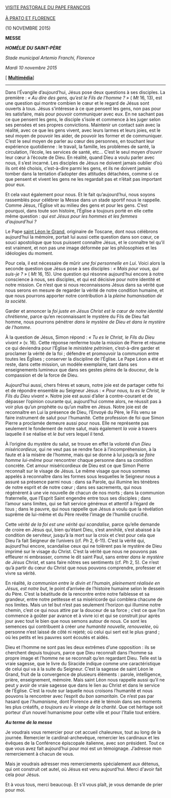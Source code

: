 [VISITE PASTORALE DU PAPE FRANÇOIS \
\
À PRATO ET FLORENCE](http://w2.vatican.va/content/francesco/fr/travels/2015/inside/documents/papa-francesco-prato-firenze_2015.html)

(10 NOVEMBRE 2015)

**MESSE**

***HOMÉLIE*** ***DU SAINT-PÈRE***

*Stade municipal Artemio Franchi, Florence*

*Mardi 10 novembre 2015*

[ **[Multimédia](http://w2.vatican.va/content/francesco/fr/events/event.dir.html/content/vaticanevents/fr/2015/11/10/firenzemessa.html)**]

* * *

Dans l’Évangile d’aujourd’hui, Jésus pose deux questions à ses disciples. La première : *« Au dire des gens, qu’est le Fils de l’homme ? »* ( *Mt* 16, 13), est une question qui montre combien le cœur et le regard de Jésus sont ouverts à tous. Jésus s’intéresse à ce que pensent les gens, non pas pour les satisfaire, mais pour pouvoir communiquer avec eux. En ne sachant pas ce que pensent les gens, le disciple s’isole et commence à les juger selon ses pensées et ses propres convictions. Maintenir un contact sain avec la réalité, avec ce que les gens vivent, avec leurs larmes et leurs joies, est le seul moyen de pouvoir les aider, de pouvoir les former et de communiquer. C’est le seul moyen de parler au cœur des personnes, en touchant leur expérience quotidienne : le travail, la famille, les problèmes de santé, la circulation, l’école, les services de santé, etc... C’est le seul moyen d’ouvrir leur cœur à l’écoute de Dieu. En réalité, quand Dieu a voulu parler avec nous, il s’est incarné. Les disciples de Jésus ne doivent jamais oublier d’où ils ont été choisis, c’est-à-dire parmi les gens, et ils ne doivent jamais tomber dans la tentation d’adopter des attitudes détachées, comme si ce que pensent et vivent les gens ne les regardait pas et n’était pas important pour eux.

Et cela vaut également pour nous. Et le fait qu’aujourd’hui, nous soyons rassemblés pour célébrer la Messe dans un stade sportif nous le rappelle. Comme Jésus, l’Église vit au milieu des gens et pour les gens. C’est pourquoi, dans toute son histoire, l’Église a toujours porté en elle cette même question : *qui est Jésus pour les hommes et les femmes d’aujourd’hui ?*

Le Pape [saint Léon le Grand](http://w2.vatican.va/content/vatican/fr/holy-father/leone-i--magno.html), originaire de Toscane, dont nous célébrons aujourd’hui la mémoire, portait lui aussi cette question dans son cœur, ce souci apostolique que tous puissent connaître Jésus, et le connaître tel qu’il est vraiment, et non pas une image déformée par les philosophies et les idéologies du moment.

Pour cela, il est nécessaire de mûrir *une foi personnelle en Lui*. Voici alors la seconde question que Jésus pose à ses disciples : *« Mais pour vous, qui suis-je ? »* ( *Mt* 16, 15). Une question qui résonne aujourd’hui encore à notre conscience à nous, ses disciples, et qui est décisive pour notre identité et notre mission. Ce n’est que si nous reconnaissons Jésus dans sa vérité que nous serons en mesure de regarder la vérité de notre condition humaine, et que nous pourrons apporter notre contribution à la *pleine humanisation de la société.*

Garder et annoncer la *foi juste en Jésus Christ est le cœur de notre identité chrétienne*, parce qu’en reconnaissant le mystère du Fils de Dieu fait homme, nous pourrons pénétrer *dans le mystère de Dieu et dans le mystère de l’homme*.

À la question de Jésus, Simon répond : *« Tu es le Christ, le Fils du Dieu vivant »* (v. 16). Cette réponse renferme toute la mission de Pierre et résume ce qui deviendra pour l’Église le *ministère pétrinien*, c’est-à-dire garder et proclamer la vérité de la foi ; défendre et promouvoir la communion entre toutes les Églises ; conserver la discipline de l’Église. Le Pape Léon a été et reste, dans cette mission, un modèle exemplaire, tant dans ses enseignements lumineux que dans ses gestes pleins de la douceur, de la compassion et de la force de Dieu.

Aujourd’hui aussi, chers frères et sœurs, notre joie est de partager cette foi et de répondre ensemble au Seigneur Jésus : *« Pour nous, tu es le Christ, le Fils du Dieu vivant »*. Notre joie est aussi d’aller à contre-courant et de dépasser l’opinion courante qui, aujourd’hui comme alors, ne réussit pas à voir plus qu’un prophète ou qu’un maître en Jésus. Notre joie est de reconnaître en Lui la présence de Dieu, l’Envoyé du Père, le Fils venu se faire instrument de salut pour l’humanité. Cette profession de foi que Simon Pierre a proclamée demeure aussi pour nous. Elle ne représente pas seulement le fondement de notre salut, mais également *la voie* à travers laquelle il se réalise et *le but* vers lequel il tend.

À l’origine du mystère du salut, se trouve en effet la volonté d’un *Dieu miséricordieux,* qui ne veut pas se rendre face à l’incompréhension, à la faute et à la misère de l’homme, mais qui se donne à lui jusqu’à *se faire homme lui-même* pour rencontrer chaque personne dans sa condition concrète. Cet amour miséricordieux de Dieu est ce que Simon Pierre reconnaît sur le visage de Jésus. Le même visage que nous sommes appelés à reconnaître dans les formes sous lesquelles le Seigneur nous a assuré sa présence parmi nous : dans sa Parole, qui illumine les ténèbres de notre esprit et de notre cœur ; dans ses sacrements, qui nous régénèrent à une vie nouvelle de chacun de nos morts ; dans la communion fraternelle, que l’Esprit Saint engendre entre tous ses disciples ; dans l’amour sans limites, qui se fait service généreux et attentif à l’égard de tous ; dans le pauvre, qui nous rappelle que Jésus a voulu que la révélation suprême de lui-même et du Père revête l’image de l’humilié crucifié.

Cette *vérité de la foi est une vérité qui scandalise,* parce qu’elle demande de croire en Jésus qui, bien qu’étant Dieu, s’est annihilé, s’est abaissé à la condition de serviteur, jusqu’à la mort sur la croix et c’est pour cela que Dieu l’a fait Seigneur de l’univers (cf. *Ph* 2, 6-11). C’est la vérité qui, aujourd’hui encore, scandalise ceux qui ne tolèrent pas le mystère de Dieu imprimé sur le visage du Christ. C’est la vérité que nous ne pouvons pas effleurer ni embrasser, comme le dit saint Paul, sans entrer *dans le mystère de Jésus Christ*, et sans faire nôtres ses sentiments (cf. *Ph* 2, 5). Ce n’est qu’à partir du cœur du Christ que nous pouvons comprendre, professer et vivre sa vérité.

En réalité, *la communion entre le divin et l’humain, pleinement réalisée en Jésus, est notre but*, le point d’arrivée de l’histoire humaine selon le dessein du Père. C’est la béatitude de la rencontre entre notre faiblesse et sa grandeur, entre notre petitesse et sa miséricorde qui comblera chacune de nos limites. Mais un tel but n’est pas seulement l’horizon qui illumine notre chemin, c’est ce qui nous attire par la douceur de sa force ; c’est ce que l’on commence à goûter par avance et à vivre ici et qui se construit jour après jour avec tout le bien que nous semons autour de nous. Ce sont les semences qui contribuent à créer *une humanité nouvelle, renouvelée*, où personne n’est laissé de côté ni rejeté; où celui qui sert est le plus grand ; où les petits et les pauvres sont écoutés et aidés.

Dieu et l’homme ne sont pas les deux extrêmes d’une opposition : ils se cherchent depuis toujours, parce que Dieu reconnaît dans l’homme sa propre image et l’homme ne se reconnaît qu’en regardant Dieu. Telle est la vraie sagesse, que le livre du Siracide indique comme une caractéristique de celui qui va à la suite du Seigneur. C’est la sagesse de saint Léon le Grand, fruit de la convergence de plusieurs éléments : parole, intelligence, prière, enseignement, mémoire. Mais saint Léon nous rappelle aussi qu’il ne peut y avoir de vraie sagesse que dans le lien au Christ et dans le service de l’Église. C’est la route sur laquelle nous croisons l’humanité et nous pouvons la rencontrer avec l’esprit du *bon samaritain.* Ce n’est pas par hasard que *l’humanisme,* dont Florence a été le témoin dans ses moments les plus créatifs, *a toujours eu le visage de la charité*. Que cet héritage soit porteur d’un nouvel humanisme pour cette ville et pour l’Italie tout entière.

***Au terme de la messe***

Je voudrais vous remercier pour cet accueil chaleureux, tout au long de la journée. Remercier le cardinal-archevêque, remercier les cardinaux et les évêques de la Conférence épiscopale italienne, avec son président. Tout ce que vous avez fait aujourd’hui pour moi est un témoignage. J’adresse mon remerciement à chacun de vous.

Mais je voudrais adresser mes remerciements spécialement aux détenus, qui ont construit cet autel, où Jésus est venu aujourd’hui. Merci d'avoir fait cela pour Jésus.

Et à vous tous, merci beaucoup. Et s’il vous plaît, je vous demande de prier pour moi.